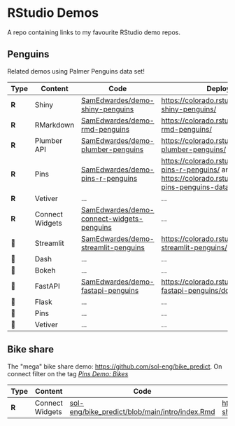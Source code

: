 # RStudio Demos

A repo containing links to my favourite RStudio demo repos.

## Penguins

Related demos using Palmer Penguins data set!

| Type  | Content         | Code                                                         | Deployment                                                   |
| ----- | --------------- | ------------------------------------------------------------ | ------------------------------------------------------------ |
| **R** | Shiny           | [SamEdwardes/demo-shiny-penguins](https://github.com/SamEdwardes/demo-shiny-penguins) | <https://colorado.rstudio.com/rsc/demo-shiny-penguins/>      |
| **R** | RMarkdown       | [SamEdwardes/demo-rmd-penguins](https://github.com/SamEdwardes/demo-rmd-penguins) | <https://colorado.rstudio.com/rsc/demo-rmd-penguins/>        |
| **R** | Plumber API     | [SamEdwardes/demo-plumber-penguins](https://github.com/SamEdwardes/demo-plumber-penguins) | <https://colorado.rstudio.com/rsc/demo-plumber-penguins/>    |
| **R** | Pins            | [SamEdwardes/demo-pins-r-penguins](https://github.com/SamEdwardes/demo-pins-r-penguins) | <https://colorado.rstudio.com/rsc/demo-pins-r-penguins/> and <https://colorado.rstudio.com/rsc/demo-pins-penguins-data/> |
| **R** | Vetiver         | ...                                                          | ...                                                          |
| **R** | Connect Widgets | [SamEdwardes/demo-connect-widgets-penguins](https://github.com/SamEdwardes/demo-connect-widgets-penguins) | ...                                                          |
| 🐍     | Streamlit       | [SamEdwardes/demo-streamlit-penguins](https://github.com/SamEdwardes/demo-streamlit-penguins) | <https://colorado.rstudio.com/rsc/demo-streamlit-penguins/>  |
| 🐍     | Dash            | ...                                                          | ...                                                          |
| 🐍     | Bokeh           | ...                                                          | ...                                                          |
| 🐍     | FastAPI         | [SamEdwardes/demo-fastapi-penguins](https://github.com/SamEdwardes/demo-fastapi-penguins) | <https://colorado.rstudio.com/rsc/demo-fastapi-penguins/docs> |
| 🐍     | Flask           | ...                                                          | ...                                                          |
| 🐍     | Pins            | ...                                                          | ...                                                          |
| 🐍     | Vetiver         | ...                                                          | ...                                                          |

## Bike share

The "mega" bike share demo: <https://github.com/sol-eng/bike_predict>. On connect filter on the tag *[Pins Demo: Bikes](https://colorado.rstudio.com/rsc/connect/#/content/listing?filter=min_role:viewer&filter=content_type:all&tags=111-tagtree:157)*

| Type  | Content         | Code                                                         | Deployment                                     |
| ----- | --------------- | ------------------------------------------------------------ | ---------------------------------------------- |
| **R** | Connect Widgets | [sol-eng/bike_predict/blob/main/intro/index.Rmd](https://github.com/sol-eng/bike_predict/blob/main/intro/index.Rmd) | <https://colorado.rstudio.com/rsc/bike-share/> |


